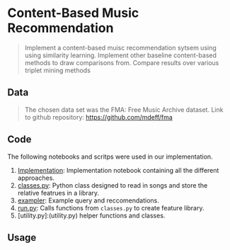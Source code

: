 # Content-Based Music Recommendation

> Implement a content-based muisc recommendation sytsem using using similarity learning.
> Implement other baseline content-based methods to draw comparisons from.
> Compare results over various triplet mining methods

## Data

> The chosen data set was the FMA: Free Music Archive dataset.
> Link to github repository: https://github.com/mdeff/fma

## Code

The following notebooks and scritps were used in our implementation.

1. [Implementation](Implementation.ipynb): Implementation notebook containing all the different approaches.
2. [classes.py](classes.py): Python class designed to read in songs and store the relative featrues in a library.
3. [exampler](exampler.ipynb): Example query and reccomendations.
4. [run.py](run.py): Calls functions from `classes.py` to create feature library.
5. [utility.py]:(utility.py) helper functions and classes.


## Usage


